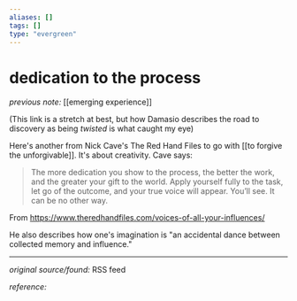```yaml
---
aliases: []
tags: []
type: "evergreen"
---
```


# dedication to the process

_previous note:_ [[emerging experience]]

(This link is a stretch at best, but how Damasio describes the road to discovery as being _twisted_ is what caught my eye)

Here's another from Nick Cave's The Red Hand Files to go with [[to forgive the unforgivable]]. It's about creativity. Cave says:

> The more dedication you show to the process, the better the work, and the greater your gift to the world. Apply yourself fully to the task, let go of the outcome, and your true voice will appear. You’ll see. It can be no other way.

From <https://www.theredhandfiles.com/voices-of-all-your-influences/>

He also describes how one's imagination is "an accidental dance between collected memory and influence."

---

_original source/found:_ RSS feed

_reference:_ 



